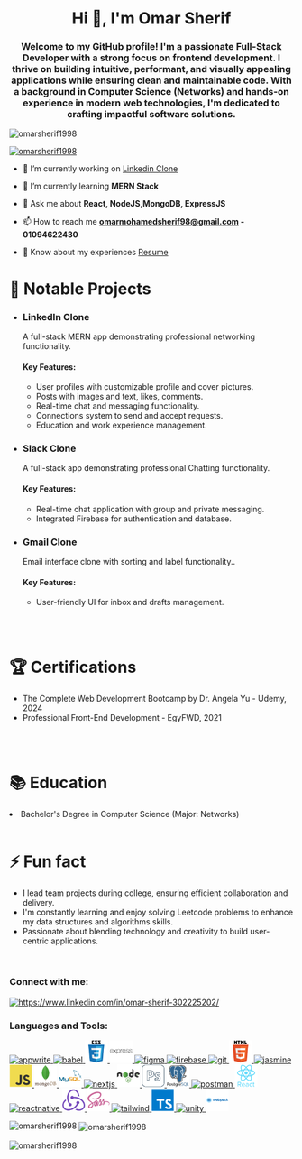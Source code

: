 <h1 align="center">Hi 👋, I'm Omar Sherif</h1>
<h3 align="center">Welcome to my GitHub profile! I'm a passionate Full-Stack Developer with a strong focus on frontend development. I thrive on building intuitive, performant, and visually appealing applications while ensuring clean and maintainable code. With a background in Computer Science (Networks) and hands-on experience in modern web technologies, I'm dedicated to crafting impactful software solutions.

</h3>

<p align="left"> <img src="https://komarev.com/ghpvc/?username=omarsherif1998&label=Profile%20views&color=0e75b6&style=flat" alt="omarsherif1998" /> </p>

<p align="left"> <a href="https://github.com/ryo-ma/github-profile-trophy"><img src="https://github-profile-trophy.vercel.app/?username=omarsherif1998" alt="omarsherif1998" /></a> </p>

- 🔭 I’m currently working on [Linkedin Clone](https://github.com/OmarSherif1998/linkedin-clone)

- 🌱 I’m currently learning **MERN Stack**

- 💬 Ask me about **React, NodeJS,MongoDB, ExpressJS**

- 📫 How to reach me **omarmohamedsherif98@gmail.com - 01094622430**

- 📄 Know about my experiences [Resume](https://drive.google.com/file/d/14TYYD_kW1nxFkI9d_tAzZmDdAOylBiLs/view?usp=sharing)




<h1>🌟 Notable Projects</h1>
  <ul>
    <li>
      <h3>LinkedIn Clone</h1>

<span> A full-stack MERN app demonstrating professional networking functionality.
</span> 
<h4>Key Features:
</h4>

<ul>
  <li>User profiles with customizable profile and cover pictures.
</li>
  <li>Posts with images and text, likes, comments.
</li>
  <li>Real-time chat and messaging functionality.
</li>
  <li>Connections system to send and accept requests.
</li>
  <li>Education and work experience management.
</li>
</ul>
    </li>
    <li>
      <h3>Slack Clone</h3>

<span> A full-stack app demonstrating professional Chatting functionality.
</span> 
<h4>Key Features:
</h4>

<ul>
  <li>Real-time chat application with group and private messaging.

</li>
  <li>Integrated Firebase for authentication and database.</li>
</ul>
    </li>

<li>

<h3>Gmail Clone</h1>

<span>Email interface clone with sorting and label functionality..
</span> 
<h4>Key Features:</h4>

<ul>
  <li>User-friendly UI for inbox and drafts management.</li>
</ul>
  
</li>
    
  </ul>

<br><br>

<h1>  🏆 Certifications</h1> 
<ul>
  <li>
 The Complete Web Development Bootcamp by Dr. Angela Yu - Udemy, 2024  
</li>
  <li>
Professional Front-End Development - EgyFWD, 2021    </li>
</ul>

<br><br>
<h1>📚 Education</h1>

<li>Bachelor's Degree in Computer Science (Major: Networks)
</li>

<br>

<h1>⚡ Fun fact</h1>
<ul>
  <li>I lead team projects during college, ensuring efficient collaboration and delivery.</li>
  <li>I'm constantly learning and enjoy solving Leetcode problems to enhance my data structures and algorithms skills.</li>
  <li>Passionate about blending technology and creativity to build user-centric applications.</li>
</ul>
<br>

<h3 align="left">Connect with me:</h3>
<p align="left">
<a href="https://linkedin.com/in/https://www.linkedin.com/in/omar-sherif-302225202/" target="blank"><img align="center" src="https://raw.githubusercontent.com/rahuldkjain/github-profile-readme-generator/master/src/images/icons/Social/linked-in-alt.svg" alt="https://www.linkedin.com/in/omar-sherif-302225202/" height="30" width="40" /></a>
</p>

<h3 align="left">Languages and Tools:</h3>
<p align="left"> <a href="https://appwrite.io" target="_blank" rel="noreferrer"> <img src="https://www.vectorlogo.zone/logos/appwriteio/appwriteio-icon.svg" alt="appwrite" width="40" height="40"/> </a> <a href="https://babeljs.io/" target="_blank" rel="noreferrer"> <img src="https://www.vectorlogo.zone/logos/babeljs/babeljs-icon.svg" alt="babel" width="40" height="40"/> </a> <a href="https://www.w3schools.com/css/" target="_blank" rel="noreferrer"> <img src="https://raw.githubusercontent.com/devicons/devicon/master/icons/css3/css3-original-wordmark.svg" alt="css3" width="40" height="40"/> </a> <a href="https://expressjs.com" target="_blank" rel="noreferrer"> <img src="https://raw.githubusercontent.com/devicons/devicon/master/icons/express/express-original-wordmark.svg" alt="express" width="40" height="40"/> </a> <a href="https://www.figma.com/" target="_blank" rel="noreferrer"> <img src="https://www.vectorlogo.zone/logos/figma/figma-icon.svg" alt="figma" width="40" height="40"/> </a> <a href="https://firebase.google.com/" target="_blank" rel="noreferrer"> <img src="https://www.vectorlogo.zone/logos/firebase/firebase-icon.svg" alt="firebase" width="40" height="40"/> </a> <a href="https://git-scm.com/" target="_blank" rel="noreferrer"> <img src="https://www.vectorlogo.zone/logos/git-scm/git-scm-icon.svg" alt="git" width="40" height="40"/> </a> <a href="https://www.w3.org/html/" target="_blank" rel="noreferrer"> <img src="https://raw.githubusercontent.com/devicons/devicon/master/icons/html5/html5-original-wordmark.svg" alt="html5" width="40" height="40"/> </a> <a href="https://jasmine.github.io/" target="_blank" rel="noreferrer"> <img src="https://www.vectorlogo.zone/logos/jasmine/jasmine-icon.svg" alt="jasmine" width="40" height="40"/> </a> <a href="https://developer.mozilla.org/en-US/docs/Web/JavaScript" target="_blank" rel="noreferrer"> <img src="https://raw.githubusercontent.com/devicons/devicon/master/icons/javascript/javascript-original.svg" alt="javascript" width="40" height="40"/> </a> <a href="https://www.mongodb.com/" target="_blank" rel="noreferrer"> <img src="https://raw.githubusercontent.com/devicons/devicon/master/icons/mongodb/mongodb-original-wordmark.svg" alt="mongodb" width="40" height="40"/> </a> <a href="https://www.mysql.com/" target="_blank" rel="noreferrer"> <img src="https://raw.githubusercontent.com/devicons/devicon/master/icons/mysql/mysql-original-wordmark.svg" alt="mysql" width="40" height="40"/> </a> <a href="https://nextjs.org/" target="_blank" rel="noreferrer"> <img src="https://cdn.worldvectorlogo.com/logos/nextjs-2.svg" alt="nextjs" width="40" height="40"/> </a> <a href="https://nodejs.org" target="_blank" rel="noreferrer"> <img src="https://raw.githubusercontent.com/devicons/devicon/master/icons/nodejs/nodejs-original-wordmark.svg" alt="nodejs" width="40" height="40"/> </a> <a href="https://www.photoshop.com/en" target="_blank" rel="noreferrer"> <img src="https://raw.githubusercontent.com/devicons/devicon/master/icons/photoshop/photoshop-line.svg" alt="photoshop" width="40" height="40"/> </a> <a href="https://www.postgresql.org" target="_blank" rel="noreferrer"> <img src="https://raw.githubusercontent.com/devicons/devicon/master/icons/postgresql/postgresql-original-wordmark.svg" alt="postgresql" width="40" height="40"/> </a> <a href="https://postman.com" target="_blank" rel="noreferrer"> <img src="https://www.vectorlogo.zone/logos/getpostman/getpostman-icon.svg" alt="postman" width="40" height="40"/> </a> <a href="https://reactjs.org/" target="_blank" rel="noreferrer"> <img src="https://raw.githubusercontent.com/devicons/devicon/master/icons/react/react-original-wordmark.svg" alt="react" width="40" height="40"/> </a> <a href="https://reactnative.dev/" target="_blank" rel="noreferrer"> <img src="https://reactnative.dev/img/header_logo.svg" alt="reactnative" width="40" height="40"/> </a> <a href="https://redux.js.org" target="_blank" rel="noreferrer"> <img src="https://raw.githubusercontent.com/devicons/devicon/master/icons/redux/redux-original.svg" alt="redux" width="40" height="40"/> </a> <a href="https://sass-lang.com" target="_blank" rel="noreferrer"> <img src="https://raw.githubusercontent.com/devicons/devicon/master/icons/sass/sass-original.svg" alt="sass" width="40" height="40"/> </a> <a href="https://tailwindcss.com/" target="_blank" rel="noreferrer"> <img src="https://www.vectorlogo.zone/logos/tailwindcss/tailwindcss-icon.svg" alt="tailwind" width="40" height="40"/> </a> <a href="https://www.typescriptlang.org/" target="_blank" rel="noreferrer"> <img src="https://raw.githubusercontent.com/devicons/devicon/master/icons/typescript/typescript-original.svg" alt="typescript" width="40" height="40"/> </a> <a href="https://unity.com/" target="_blank" rel="noreferrer"> <img src="https://www.vectorlogo.zone/logos/unity3d/unity3d-icon.svg" alt="unity" width="40" height="40"/> </a> <a href="https://webpack.js.org" target="_blank" rel="noreferrer"> <img src="https://raw.githubusercontent.com/devicons/devicon/d00d0969292a6569d45b06d3f350f463a0107b0d/icons/webpack/webpack-original-wordmark.svg" alt="webpack" width="40" height="40"/> </a> </p>

<p><img align="left" src="https://github-readme-stats.vercel.app/api/top-langs?username=omarsherif1998&show_icons=true&locale=en&layout=compact" alt="omarsherif1998" /></p>

<p>&nbsp;<img align="center" src="https://github-readme-stats.vercel.app/api?username=omarsherif1998&show_icons=true&locale=en" alt="omarsherif1998" /></p>

<p><img align="center" src="https://github-readme-streak-stats.herokuapp.com/?user=omarsherif1998&" alt="omarsherif1998" /></p>
